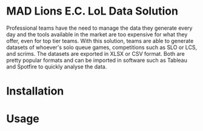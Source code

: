 # MAD Lions E.C. LoL Data Solution
Professional teams have the need to manage the data they generate every day and the tools available in the market are too expensive for what they offer, even for top tier teams. With this solution, teams are able to generate datasets of whoever's solo queue games, competitions such as SLO or LCS, and scrims. The datasets are exported in XLSX or CSV format. Both are pretty popular formats and can be imported in software such as Tableau and Spotfire to quickly analyse the data.

# Installation
# Usage
